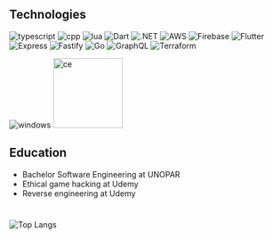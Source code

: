 ## Technologies

![typescript](https://img.shields.io/badge/TypeScript-007ACC?style=for-the-badge&logo=typescript&logoColor=white)
![cpp](https://img.shields.io/badge/C%2B%2B-00599C?style=for-the-badge&logo=c%2B%2B&logoColor=white)
![lua](https://img.shields.io/badge/Lua-2C2D72?style=for-the-badge&logo=lua&logoColor=white)
![Dart](https://img.shields.io/badge/Dart-0175C2?style=for-the-badge&logo=dart&logoColor=white)
![.NET](https://img.shields.io/badge/.NET-5C2D91?style=for-the-badge&logo=.net&logoColor=white)
![AWS](https://img.shields.io/badge/AWS-000.svg?style=for-the-badge&logo=amazon-aws&logoColor=white)
![Firebase](https://img.shields.io/badge/MySQL-000?style=for-the-badge&logo=firebase&logoColor=ffca28)
![Flutter](https://img.shields.io/badge/Flutter-02569B?style=for-the-badge&logo=flutter&logoColor=white)
![Express](https://img.shields.io/badge/express.js-%23404d59.svg?style=for-the-badge&logo=express&logoColor=%2361DAFB)
![Fastify](https://img.shields.io/badge/fastify-%23000000.svg?style=for-the-badge&logo=fastify&logoColor=white)
![Go](https://img.shields.io/badge/go-%2300ADD8.svg?style=for-the-badge&logo=go&logoColor=white)
![GraphQL](https://img.shields.io/badge/-GraphQL-E10098?style=for-the-badge&logo=graphql&logoColor=white)
![Terraform](https://img.shields.io/badge/terraform-%235835CC.svg?style=for-the-badge&logo=terraform&logoColor=white)

![windows](https://img.shields.io/badge/Windows-0078D6?style=for-the-badge&logo=windows&logoColor=white)
<img src="https://img.shields.io/badge/-Assembly-000?&logo=assemblyscript" alt="ce" width="125">

## Education

- Bachelor Software Engineering at UNOPAR
- Ethical game hacking at Udemy
- Reverse engineering at Udemy

#

![Top Langs](https://github-readme-stats.vercel.app/api/top-langs/?username=azbito&layout=compact&hide=css,scss,cmake,html,tex,vue&theme=dracula)
